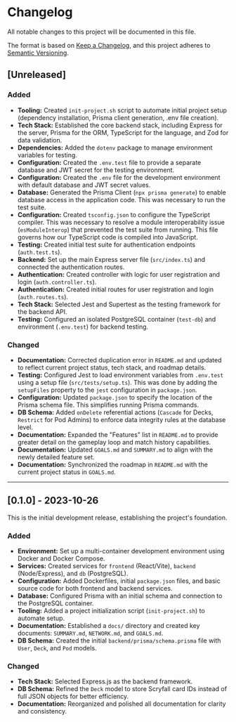 # Changelog

All notable changes to this project will be documented in this file.

The format is based on [Keep a Changelog](https://keepachangelog.com/en/1.0.0/),
and this project adheres to [Semantic Versioning](https://semver.org/spec/v2.0.0.html).

## [Unreleased]

### Added
- **Tooling:** Created `init-project.sh` script to automate initial project setup (dependency installation, Prisma client generation, .env file creation).
- **Tech Stack:** Established the core backend stack, including Express for the server, Prisma for the ORM, TypeScript for the language, and Zod for data validation.
- **Dependencies:** Added the `dotenv` package to manage environment variables for testing.
- **Configuration:** Created the `.env.test` file to provide a separate database and JWT secret for the testing environment.
- **Configuration:** Created the `.env` file for the development environment with default database and JWT secret values.
- **Database:** Generated the Prisma Client (`npx prisma generate`) to enable database access in the application code. This was necessary to run the test suite.
- **Configuration:** Created `tsconfig.json` to configure the TypeScript compiler. This was necessary to resolve a module interoperability issue (`esModuleInterop`) that prevented the test suite from running. This file governs how our TypeScript code is compiled into JavaScript.
- **Testing:** Created initial test suite for authentication endpoints (`auth.test.ts`).
- **Backend:** Set up the main Express server file (`src/index.ts`) and connected the authentication routes.
- **Authentication:** Created controller with logic for user registration and login (`auth.controller.ts`).
- **Authentication:** Created initial routes for user registration and login (`auth.routes.ts`).
- **Tech Stack:** Selected Jest and Supertest as the testing framework for the backend API.
- **Testing:** Configured an isolated PostgreSQL container (`test-db`) and environment (`.env.test`) for backend testing.

### Changed
- **Documentation:** Corrected duplication error in `README.md` and updated to reflect current project status, tech stack, and roadmap details.
- **Testing:** Configured Jest to load environment variables from `.env.test` using a setup file (`src/tests/setup.ts`). This was done by adding the `setupFiles` property to the `jest` configuration in `package.json`.
- **Configuration:** Updated `package.json` to specify the location of the Prisma schema file. This simplifies running Prisma commands.
- **DB Schema:** Added `onDelete` referential actions (`Cascade` for Decks, `Restrict` for Pod Admins) to enforce data integrity rules at the database level.
- **Documentation:** Expanded the "Features" list in `README.md` to provide greater detail on the gameplay loop and match history capabilities.
- **Documentation:** Updated `GOALS.md` and `SUMMARY.md` to align with the newly detailed feature set.
- **Documentation:** Synchronized the roadmap in `README.md` with the current project status in `GOALS.md`.

---

## [0.1.0] - 2023-10-26

This is the initial development release, establishing the project's foundation.

### Added
- **Environment:** Set up a multi-container development environment using Docker and Docker Compose.
- **Services:** Created services for `frontend` (React/Vite), `backend` (Node/Express), and `db` (PostgreSQL).
- **Configuration:** Added Dockerfiles, initial `package.json` files, and basic source code for both frontend and backend services.
- **Database:** Configured Prisma with an initial schema and connection to the PostgreSQL container.
- **Tooling:** Added a project initialization script (`init-project.sh`) to automate setup.
- **Documentation:** Established a `docs/` directory and created key documents: `SUMMARY.md`, `NETWORK.md`, and `GOALS.md`.
- **DB Schema:** Created the initial `backend/prisma/schema.prisma` file with `User`, `Deck`, and `Pod` models.

### Changed
- **Tech Stack:** Selected Express.js as the backend framework.
- **DB Schema:** Refined the `Deck` model to store Scryfall card IDs instead of full JSON objects for better efficiency.
- **Documentation:** Reorganized and polished all documentation for clarity and consistency.